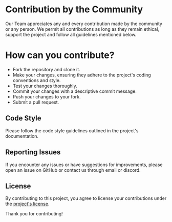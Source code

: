 # Contribution by the Community
Our Team appreciates any and every contribution made by the community or any person. We permit all contributions as long as they remain ethical, support the project and follow all guidelines mentioned below.


# How can you contribute?
- Fork the repository and clone it.
- Make your changes, ensuring they adhere to the project's coding conventions and style.
- Test your changes thoroughly.
- Commit your changes with a descriptive commit message.
- Push your changes to your fork.
- Submit a pull request.

## Code Style
Please follow the code style guidelines outlined in the project's documentation.

## Reporting Issues
If you encounter any issues or have suggestions for improvements, please open an issue on GitHub or contact us through email or discord.

## License

By contributing to this project, you agree to license your contributions under the [project's license](LICENSE).

Thank you for contributing!
